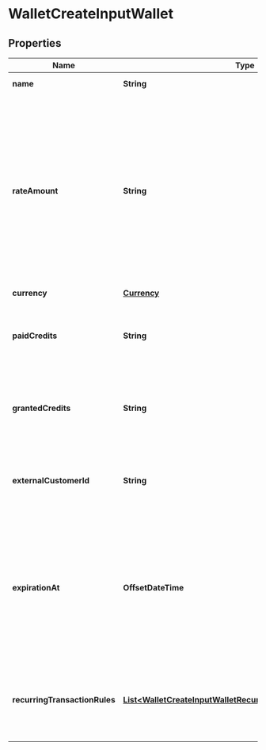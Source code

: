 

# WalletCreateInputWallet


## Properties

| Name | Type | Description | Notes |
|------------ | ------------- | ------------- | -------------|
|**name** | **String** | The name of the wallet. |  [optional] |
|**rateAmount** | **String** | The rate of conversion between credits and the amount in the specified currency. It indicates the ratio or factor used to convert credits into the corresponding monetary value in the currency of the transaction. |  |
|**currency** | [**Currency**](Currency.md) |  |  |
|**paidCredits** | **String** | The number of paid credits. Required only if there is no granted credits. |  [optional] |
|**grantedCredits** | **String** | The number of free granted credits. Required only if there is no paid credits. |  [optional] |
|**externalCustomerId** | **String** | The customer external unique identifier (provided by your own application) |  |
|**expirationAt** | **OffsetDateTime** | The date and time that determines when the wallet will expire. It follows the ISO 8601 datetime format and is expressed in Coordinated Universal Time (UTC). |  [optional] |
|**recurringTransactionRules** | [**List&lt;WalletCreateInputWalletRecurringTransactionRulesInner&gt;**](WalletCreateInputWalletRecurringTransactionRulesInner.md) | List of recurring transaction rules. Currently, we only allow one recurring rule per wallet. |  [optional] |



